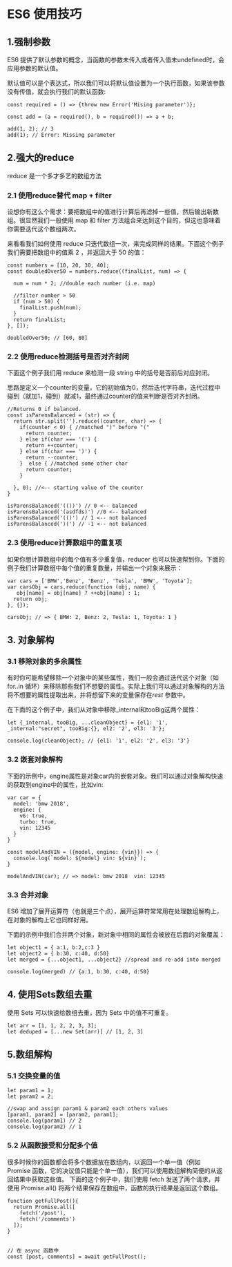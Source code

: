# ES6 使用技巧
## 1.强制参数
ES6 提供了默认参数的概念，当函数的参数未传入或者传入值未undefined时，会应用参数的默认值。

默认值可以是个表达式，所以我们可以将默认值设置为一个执行函数，如果该参数没有传值，就会执行我们的默认函数:
```
const required = () => {throw new Error('Mising parameter')};

const add = (a = required(), b = required()) => a + b;

add(1, 2); // 3
add(1); // Error: Missing parameter
```
## 2.强大的reduce
reduce 是一个多才多艺的数组方法
### 2.1 使用reduce替代 map + filter
设想你有这么个需求：要把数组中的值进行计算后再滤掉一些值，然后输出新数组。很显然我们一般使用 map 和 filter 方法组合来达到这个目的，但这也意味着你需要迭代这个数组两次。

来看看我们如何使用 reduce 只迭代数组一次，来完成同样的结果。下面这个例子我们需要把数组中的值乘 2 ，并返回大于 50 的值：

```
const numbers = [10, 20, 30, 40];
const doubledOver50 = numbers.reduce((finalList, num) => {
  
  num = num * 2; //double each number (i.e. map)
  
  //filter number > 50
  if (num > 50) {
    finalList.push(num);
  }
  return finalList;
}, []);

doubledOver50; // [60, 80]

```

### 2.2 使用reduce检测括号是否对齐封闭

下面这个例子我们用 reduce 来检测一段 string 中的括号是否前后对应封闭。

思路是定义一个counter的变量，它的初始值为0，然后迭代字符串，迭代过程中碰到（就加1，碰到）就减1，最终通过counter的值来判断是否对齐封闭。
```
//Returns 0 if balanced.
const isParensBalanced = (str) => {
  return str.split('').reduce((counter, char) => {
    if(counter < 0) { //matched ")" before "("
      return counter;
    } else if(char === '(') {
      return ++counter;
    } else if(char === ')') {
      return --counter;
    }  else { //matched some other char
      return counter;
    }
    
  }, 0); //<-- starting value of the counter
}

isParensBalanced('(())') // 0 <-- balanced
isParensBalanced('(asdfds)') //0 <-- balanced
isParensBalanced('(()') // 1 <-- not balanced
isParensBalanced(')(') // -1 <-- not balanced

```

### 2.3 使用reduce计算数组中的重复项
如果你想计算数组中的每个值有多少重复值，reducer 也可以快速帮到你。下面的例子我们计算数组中每个值的重复数量，并输出一个对象来展示：
```
var cars = ['BMW','Benz', 'Benz', 'Tesla', 'BMW', 'Toyota'];
var carsObj = cars.reduce(function (obj, name) { 
   obj[name] = obj[name] ? ++obj[name] : 1;
  return obj;
}, {});

carsObj; // => { BMW: 2, Benz: 2, Tesla: 1, Toyota: 1 }

```

## 3. 对象解构
### 3.1 移除对象的多余属性
有时你可能希望移除一个对象中的某些属性，我们一般会通过迭代这个对象（如 for..in 循环）来移除那些我们不想要的属性。实际上我们可以通过对象解构的方法将不想要的属性提取出来，并将想留下来的变量保存在*rest* 参数中。

在下面的这个例子中，我们从对象中移除_internal和tooBig这两个属性：
```
let {_internal, tooBig, ...cleanObject} = {el1: '1', _internal:"secret", tooBig:{}, el2: '2', el3: '3'};

console.log(cleanObject); // {el1: '1', el2: '2', el3: '3'}

```
### 3.2  嵌套对象解构

下面的示例中，engine属性是对象car内的嵌套对象。我们可以通过对象解构快速的获取到engine中的属性，比如vin:

```
var car = {
  model: 'bmw 2018',
  engine: {
    v6: true,
    turbo: true,
    vin: 12345
  }
}

const modelAndVIN = ({model, engine: {vin}}) => {
  console.log(`model: ${model} vin: ${vin}`);
}

modelAndVIN(car); // => model: bmw 2018  vin: 12345

```

### 3.3 合并对象
ES6 增加了展开运算符（也就是三个点），展开运算符常常用在处理数组解构上，在对象的解构上它也同样好用。

下面的示例中我们合并两个对象，新对象中相同的属性会被放在后面的对象覆盖：

```
let object1 = { a:1, b:2,c:3 }
let object2 = { b:30, c:40, d:50}
let merged = {...object1, ...object2} //spread and re-add into merged

console.log(merged) // {a:1, b:30, c:40, d:50}

```

## 4. 使用Sets数组去重
使用 Sets 可以快速给数组去重，因为 Sets 中的值不可重复。

```
let arr = [1, 1, 2, 2, 3, 3];
let deduped = [...new Set(arr)] // [1, 2, 3]

```

## 5.数组解构
### 5.1 交换变量的值
```
let param1 = 1;
let param2 = 2;

//swap and assign param1 & param2 each others values
[param1, param2] = [param2, param1];
console.log(param1) // 2
console.log(param2) // 1

```
### 5.2 从函数接受和分配多个值
很多时候你的函数都会将多个数据放在数组内，以返回一个单一值（例如 Promise 函数，它的决议值只能是个单一值），我们可以使用数组解构简便的从返回结果中获取这些值。
下面的这个例子中，我们使用 fetch 发送了两个请求，并使用 Promise.all() 将两个结果保存在数组中，函数的执行结果是返回这个数组。

```
function getFullPost(){
  return Promise.all([
    fetch('/post'),
    fetch('/comments')
  ]);
}


// 在 async 函数中
const [post, comments] = await getFullPost();

```